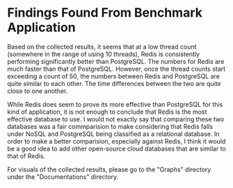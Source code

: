 # Findings Found From Benchmark Application

Based on the collected results, it seems that at a low thread count (somewhere in the range of using 10 threads), Redis is consistently performing significantly better than PostgreSQL. The numbers for Redis are much faster than that of PostgreSQL. However, once the thread counts start exceeding a count of 50, the numbers between Redis and PostgreSQL are quite similar to each other. The time differences between the two are quite close to one another.

While Redis does seem to prove its more effective than PostgreSQL for this kind of application, it is not enough to conclude that Redis is the most effective database to use. I would not exactly say that comparing these two databases was a fair commparision to make considering that Redis falls under NoSQL and PostgreSQL being classified as a relational database. In order to make a better comparision, especially against Redis, I think it would be a good idea to add other open-source cloud databases that are similar to that of Redis. 

For visuals of the collected results, please go to the "Graphs" directory under the "Documentations" directory.